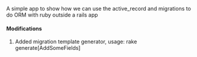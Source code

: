 A simple app to show how we can use the active_record and migrations to do ORM with ruby outside a rails app



#### Modifications


1. Added migration template generator, usage: 
	rake generate[AddSomeFields]


	
